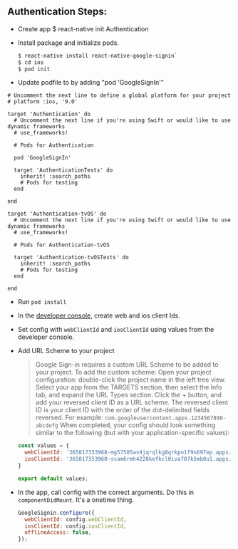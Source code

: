 ## Authentication Steps:
- Create app
  $ react-native init Authentication

- Install package and initialize pods.
    ```sh
    $ react-native install react-native-google-signin`
    $ cd ios
    $ pod init
    ```
- Update podfile to by adding "pod 'GoogleSignIn'"
```Pod
# Uncomment the next line to define a global platform for your project
# platform :ios, '9.0'

target 'Authentication' do
  # Uncomment the next line if you're using Swift or would like to use dynamic frameworks
  # use_frameworks!

  # Pods for Authentication

  pod 'GoogleSignIn'

  target 'AuthenticationTests' do
    inherit! :search_paths
    # Pods for testing
  end

end

target 'Authentication-tvOS' do
  # Uncomment the next line if you're using Swift or would like to use dynamic frameworks
  # use_frameworks!

  # Pods for Authentication-tvOS

  target 'Authentication-tvOSTests' do
    inherit! :search_paths
    # Pods for testing
  end

end
```

- Run `pod install`

- In the [developer console](https://console.cloud.google.com/apis/credentials), create web and ios client Ids.

- Set config with `webClientId` and `iosClientId` using values from the developer console.

- Add URL Scheme to your project

  > Google Sign-in requires a custom URL Scheme to be added to your project. To add the custom scheme:
  > Open your project configuration: double-click the project name in the left tree view. Select your app from the TARGETS section, then select the Info tab, and expand the URL Types section.
  Click the + button, and add your reversed client ID as a URL scheme.
  The reversed client ID is your client ID with the order of the dot-delimited fields reversed. For example:
    `com.googleusercontent.apps.1234567890-abcdefg`
  When completed, your config should look something similar to the following (but with your application-specific values):
    ```js
    const values = {
      webClientId: '365817353968-mg57505av4jqrqlkg8qrkpo1f9n697ep.apps.googleusercontent.com',
      iosClientId: '365817353968-ssam6rmh4228kefkcl0iva707k5mb0u1.apps.googleusercontent.com'
    }

    export default values;
    ```

- In the app, call config with the correct arguments. Do this in `componentDidMount`. It's a onetime thing.
    ```js
    GoogleSignin.configure({
      webClientId: config.webClientId,
      iosClientId: config.iosClientId,
      offlineAccess: false,
    });
    ```
